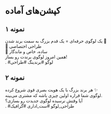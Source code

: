 # کپشن‌های آماده

## نمونه ۱
یک لوگوی حرفه‌ای = یک قدم بزرگ به سمت برند شدن 🚀  
🔹 طراحی اختصاصی  
🔹 ساده، خاص و ماندگار  
همین امروز لوگوی برندت رو بساز!  
.
#لوگو #برندینگ #طراحی

## نمونه ۲
هر برند بزرگ با یک هویت بصری قوی شروع کرده ✨  
لوگوی شما قراره اولین چیزی باشه که مشتری می‌بینه.  
آیا وقتش نرسیده لوگوی جدیدت رو بسازی؟  
.
#طراحی_لوگو #ست_اداری #گرافیک

